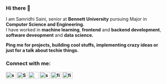 ### Hi there 👋

I am Samridhi Saini, senior at <strong>Bennett University</strong> pursuing Major in <strong>Computer Science and Engineering.</strong> <br/>
I have worked in <strong>machine learning</strong>, <strong>frontend</strong> and <strong>backend development</strong>, <strong>software deveopment</strong> and <strong>data science.</strong><br/>

<strong>Ping me for projects, building cool stuffs, implementing crazy ideas or just for a talk about techie things. 

<h3 align="left">Connect with me:</h3>
<p align="left">
<a href="https://www.linkedin.com/in/samridhi-saini-b358841a6/" target="blank"><img align="center" src="https://raw.githubusercontent.com/rahuldkjain/github-profile-readme-generator/master/src/images/icons/Social/linked-in-alt.svg" alt="samridhi-saini-b358841a6" height="22" width="32" /></a>
<a href="https://leetcode.com/SamCodz/" target="blank"><img align="center" src="https://raw.githubusercontent.com/rahuldkjain/github-profile-readme-generator/master/src/images/icons/Social/leet-code.svg" alt="SamCodz" height="22" width="32" /></a>
<a href="https://medium.com/@samridhisaini02002" target="blank"><img align="center" src="https://raw.githubusercontent.com/rahuldkjain/github-profile-readme-generator/master/src/images/icons/Social/medium.svg" alt="@samridhisaini02002" height="22" width="32" /></a>
<a href="https://www.hackerrank.com/samridhisaini011" target="blank"><img align="center" src="https://raw.githubusercontent.com/rahuldkjain/github-profile-readme-generator/master/src/images/icons/Social/hackerrank.svg" alt="samridhisaini011" height="22" width="32" /></a>
<a href="https://auth.geeksforgeeks.org/user/fiji" target="blank"><img align="center" src="https://raw.githubusercontent.com/rahuldkjain/github-profile-readme-generator/master/src/images/icons/Social/geeks-for-geeks.svg" alt="fiji" height="22" width="32" /></a>
<a href="https://open.spotify.com/track/38q370MXGlT5D5j8PE6hlH" target="blank"><img align="center" src="https://raw.githubusercontent.com/rahuldkjain/github-profile-readme-generator/master/src/images/icons/Social/spotify.jpeg" alt="fiji" height="22" width="32" /></a> 
</p>
